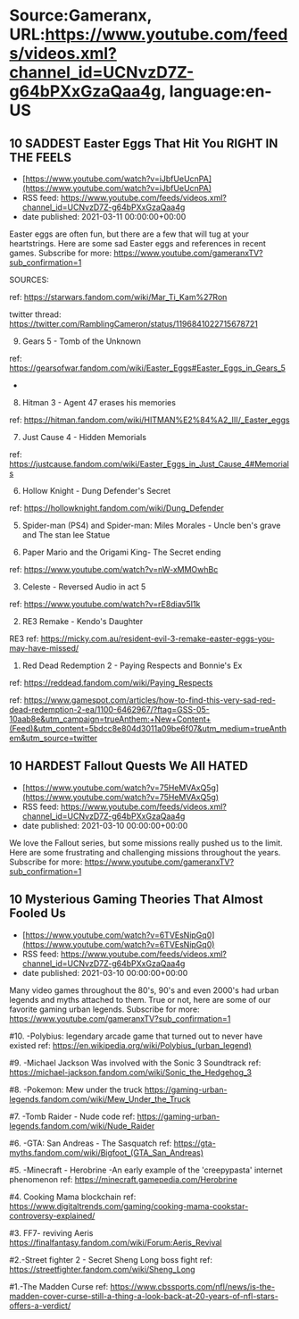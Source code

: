 # Source:Gameranx, URL:https://www.youtube.com/feeds/videos.xml?channel_id=UCNvzD7Z-g64bPXxGzaQaa4g, language:en-US

## 10 SADDEST Easter Eggs That Hit You RIGHT IN THE FEELS
 - [https://www.youtube.com/watch?v=iJbfUeUcnPA](https://www.youtube.com/watch?v=iJbfUeUcnPA)
 - RSS feed: https://www.youtube.com/feeds/videos.xml?channel_id=UCNvzD7Z-g64bPXxGzaQaa4g
 - date published: 2021-03-11 00:00:00+00:00

Easter eggs are often fun, but there are a few that will tug at your heartstrings. Here are some sad Easter eggs and references in recent games.
Subscribe for more: https://www.youtube.com/gameranxTV?sub_confirmation=1

SOURCES:

ref: https://starwars.fandom.com/wiki/Mar_Ti_Kam%27Ron

twitter thread: https://twitter.com/RamblingCameron/status/1196841022715678721




9. Gears 5 - Tomb of the Unknown

ref: https://gearsofwar.fandom.com/wiki/Easter_Eggs#Easter_Eggs_in_Gears_5

-


8. Hitman 3 - Agent 47 erases his memories

ref: https://hitman.fandom.com/wiki/HITMAN%E2%84%A2_III/_Easter_eggs



7. Just Cause 4 - Hidden Memorials

ref: https://justcause.fandom.com/wiki/Easter_Eggs_in_Just_Cause_4#Memorials



6. Hollow Knight - Dung Defender's Secret

ref: https://hollowknight.fandom.com/wiki/Dung_Defender



5. Spider-man (PS4) and Spider-man: Miles Morales  - Uncle ben's grave and The stan lee Statue



4. Paper Mario and the Origami King- The Secret ending

ref: https://www.youtube.com/watch?v=nW-xMMOwhBc




3. Celeste - Reversed Audio in act 5

ref: https://www.youtube.com/watch?v=rE8diav5I1k




2. RE3 Remake - Kendo's Daughter

RE3 ref: https://micky.com.au/resident-evil-3-remake-easter-eggs-you-may-have-missed/




1. Red Dead Redemption 2 - Paying Respects and Bonnie's Ex

ref: https://reddead.fandom.com/wiki/Paying_Respects

ref: https://www.gamespot.com/articles/how-to-find-this-very-sad-red-dead-redemption-2-ea/1100-6462967/?ftag=GSS-05-10aab8e&utm_campaign=trueAnthem:+New+Content+(Feed)&utm_content=5bdcc8e804d3011a09be6f07&utm_medium=trueAnthem&utm_source=twitter

## 10 HARDEST Fallout Quests We All HATED
 - [https://www.youtube.com/watch?v=75HeMVAxQ5g](https://www.youtube.com/watch?v=75HeMVAxQ5g)
 - RSS feed: https://www.youtube.com/feeds/videos.xml?channel_id=UCNvzD7Z-g64bPXxGzaQaa4g
 - date published: 2021-03-10 00:00:00+00:00

We love the Fallout series, but some missions really pushed us to the limit. Here are some frustrating and challenging missions throughout the years.
Subscribe for more: https://www.youtube.com/gameranxTV?sub_confirmation=1

## 10 Mysterious Gaming Theories That Almost Fooled Us
 - [https://www.youtube.com/watch?v=6TVEsNipGq0](https://www.youtube.com/watch?v=6TVEsNipGq0)
 - RSS feed: https://www.youtube.com/feeds/videos.xml?channel_id=UCNvzD7Z-g64bPXxGzaQaa4g
 - date published: 2021-03-10 00:00:00+00:00

Many video games throughout the 80's, 90's and even 2000's had urban legends and myths attached to them. True or not, here are some of our favorite gaming urban legends.
Subscribe for more: https://www.youtube.com/gameranxTV?sub_confirmation=1


#10.
-Polybius: legendary arcade game that turned out to never have existed
ref: https://en.wikipedia.org/wiki/Polybius_(urban_legend)


#9.
-Michael Jackson Was involved with the Sonic 3 Soundtrack
ref: https://michael-jackson.fandom.com/wiki/Sonic_the_Hedgehog_3


#8.
-Pokemon: Mew under the truck
https://gaming-urban-legends.fandom.com/wiki/Mew_Under_the_Truck


#7. -Tomb Raider - Nude code
ref: https://gaming-urban-legends.fandom.com/wiki/Nude_Raider


#6. -GTA: San Andreas - The Sasquatch
ref: https://gta-myths.fandom.com/wiki/Bigfoot_(GTA_San_Andreas)


#5. -Minecraft - Herobrine
-An early example of the 'creepypasta' internet phenomenon
ref: https://minecraft.gamepedia.com/Herobrine


#4. Cooking Mama blockchain
ref: https://www.digitaltrends.com/gaming/cooking-mama-cookstar-controversy-explained/

#3. FF7- reviving Aeris
https://finalfantasy.fandom.com/wiki/Forum:Aeris_Revival


#2.-Street fighter 2 - Secret Sheng Long boss fight
ref: https://streetfighter.fandom.com/wiki/Sheng_Long


#1.-The Madden Curse 
ref: https://www.cbssports.com/nfl/news/is-the-madden-cover-curse-still-a-thing-a-look-back-at-20-years-of-nfl-stars-offers-a-verdict/

